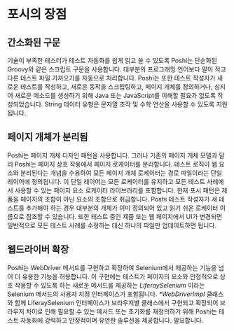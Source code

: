 # 포시의 장점

## 간소화된 구문

기술이 부족한 테스터가 테스트 자동화를 쉽게 읽고 쓸 수 있도록 Poshi는 단순화된 Groovy와 같은 스크립트 구문을 사용합니다. 대부분의 프로그래밍 언어보다 말이 적고 다른 테스트 파일 가져오기를 자동으로 처리합니다. Poshi는 또한 테스트 작성자가 새로운 테스트를 작성하고, 새로운 동작을 스크립팅하고, 페이지 개체를 정의하거나, 심지어 새로운 메소드를 생성하기 위해 Java 또는 JavaScript를 이해할 필요가 없도록 작성되었습니다. String 데이터 유형은 문자열 조작 및 수학 연산을 사용할 수 있도록 지원됩니다.

## 페이지 개체가 분리됨

Poshi는 페이지 개체 디자인 패턴을 사용합니다. 그러나 기존의 페이지 개체 모델과 달리 Poshi는 페이지 상호 작용에서 페이지 로케이터를 분리합니다. 테스트 로직이 웹 요소와 분리된다는 개념을 수용하여 모든 페이지 개체 로케이터는 경로 파일이라는 단일 레이어에 정의됩니다. 이 단일 레이어는 모든 로케이터를 유지하고 모든 테스트 사례에서 사용할 수 있는 페이지 요소 로케이터 라이브러리를 포함합니다. 현재 포시 패턴은 제품을 페이지의 조합이 아닌 요소의 조합으로 취급합니다. Poshi 테스트 작성자가 새 테스트를 추가해야 하는 경우 대부분의 개체가 이미 정의되어 있고 읽기 쉬운 로케이터 이름으로 참조할 수 있습니다. 또한 테스트 중인 제품 또는 웹 페이지에서 UI가 변경되면 일반적으로 모든 테스트 사례를 수정하는 대신 하나의 파일만 업데이트하면 됩니다.

## 웹드라이버 확장

Poshi는 WebDriver 메서드를 구현하고 확장하여 Selenium에서 제공하는 기능을 넘어 더 유용한 기능을 허용합니다. 이 구현에는 테스트가 페이지의 요소와 안정적으로 상호 작용할 수 있도록 하는 새로운 메서드를 제공하는 _LiferaySelenium_ 이라는 Selenium 메서드의 사용자 지정 인터페이스가 포함됩니다. _*WebDriverImpl_ 클래스와 함께 LiferaySelenium 인터페이스가 브라우저별 클래스에서 구현되고 확장되어 브라우저 차이로 인해 필요할 수 있는 메서드 또는 초기화를 재정의하기 위해 Poshi는 테스트 자동화에 강력하고 안정적이며 유연한 솔루션을 제공합니다. 필요합니다.
